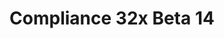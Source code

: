---
layout: post
title: Compliance 32x Beta 14
permalink: /compliance32x/B14
header-img: https://database.faithfulpack.net/images/website/posts/32x/B14.jpg

long_text: Smaller update today, but nonetheless a quality one! We are once again re-introducing remade versions of previously removed textures as well as some completely new ones and many improvements over existing textures. We hope you enjoy!

main_changelog: changelogs/compliance32

downloads:
  - 1.17.1 for Java Edition:
      GitHub: https://github.com/Faithful-Resource-Pack/Faithful-Java-32x/releases/download/beta-14/Compliance-32x-Java-Beta-14.zip
      CurseForge: https://www.curseforge.com/minecraft/texture-packs/faithful-32x/download/3444036
  - 1.17.11 for Bedrock Edition:
      GitHub: https://github.com/Faithful-Resource-Pack/Faithful-Bedrock-32x/releases/download/beta-14/Compliance-32x-Bedrock-Beta-14.mcpack
      CurseForge: https://www.curseforge.com/minecraft-bedrock/addons/compliance-32x-bedrock/download/3444037
---